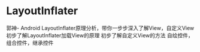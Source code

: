 # LayoutInflater
郭神- Android LayoutInflater原理分析，带你一步步深入了解View，自定义View
初步了解LayoutInflater加载View的原理
初步了解自定义View的方法
自绘控件，组合控件，继承控件
